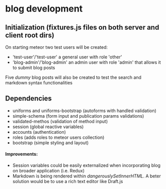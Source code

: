 # blog development

## Initialization (fixtures.js files on both server and client root dirs)


On starting meteor two test users will be created: 
+  'test-user'/'test-user' a general user with role 'other'
+  'blog-admin'/'blog-admin' an admin user with role 'admin' that allows it to submit blog posts


Five *dummy* blog posts will also be created to test the search and markdown syntax functionalities


## Dependencies


*  uniforms and uniforms-bootstrap (autoforms with handled validation)
*  simple-schema (form input and publication params validations)
*  validated-methos (validation of method input)
*  session (global reactive variables)
*  accounts (authentication)
*  roles (adds roles to meteor users collection)
*  bootstrap (simple styling and layout)


#### Improvements: 


+  Session variables could be easily externalized when incorporating blog on broader application (i.e. Redux)
+  Markdown is being rendered within *dangerouslySetInnerHTML*. A beter solution would be to use a rich text editor like Draft.js 

